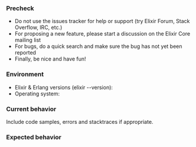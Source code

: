 ### Precheck

* Do not use the issues tracker for help or support (try Elixir Forum, Stack Overflow, IRC, etc.)
* For proposing a new feature, please start a discussion on the Elixir Core mailing list
* For bugs, do a quick search and make sure the bug has not yet been reported
* Finally, be nice and have fun!

### Environment

* Elixir & Erlang versions (elixir --version): 
* Operating system: 

### Current behavior

Include code samples, errors and stacktraces if appropriate.

### Expected behavior

